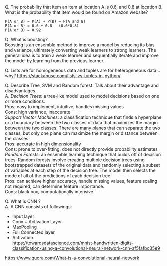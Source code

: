 Q. The probability that item an item at location A is 0.6, and 0.8 at location B. What is the probability that item would be found on Amazon website?   
```
P(A or B) = P(A) + P(B) — P(A and B)
P(A or B) = 0.6 + 0.8 - (0.6*0.8)
P(A or B) = 0.92
```
Q: What is boosting?  
Boosting is an ensemble method to improve a model by reducing its bias and variance, ultimately converting weak learners to strong learners. The general idea is to train a weak learner and sequentially iterate and improve the model by learning from the previous learner. 

Q. Lists are for homogeneous data and tuples are for heterogeneous data… why?
https://stackabuse.com/lists-vs-tuples-in-python/


Q. Describe Tree, SVM and Random forest. Talk about their advantage and disadvantages.  
A. *Decision Trees*: a tree-like model used to model decisions based on one or more conditions.  
Pros: easy to implement, intuitive, handles missing values  
Cons: high variance, inaccurate  
*Support Vector Machines*: a classification technique that finds a hyperplane or a boundary between the two classes of data that maximizes the margin between the two classes. There are many planes that can separate the two classes, but only one plane can maximize the margin or distance between the classes.  
Pros: accurate in high dimensionality  
Cons: prone to over-fitting, does not directly provide probability estimates  
*Random Forests*: an ensemble learning technique that builds off of decision trees. Random forests involve creating multiple decision trees using bootstrapped datasets of the original data and randomly selecting a subset of variables at each step of the decision tree. The model then selects the mode of all of the predictions of each decision tree.  
Pros: can achieve higher accuracy, handle missing values, feature scaling not required, can determine feature importance.  
Cons: black box, computationally intensive


Q. What is CNN ?  
A. A CNN consists of followings:
* Input layer
* Conv + Activation Layer
* MaxPooling
* Full Connected layer
* Activation         
https://towardsdatascience.com/mnist-handwritten-digits-classification-using-a-convolutional-neural-network-cnn-af5fafbc35e9

https://www.quora.com/What-is-a-convolutional-neural-network


